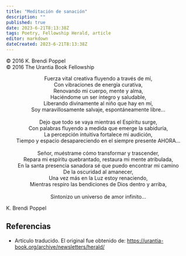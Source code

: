 ```yaml
---
title: "Meditación de sanación"
description: ""
published: true
date: 2023-6-21T8:13:38Z
tags: Poetry, Fellowship Herald, article
editor: markdown
dateCreated: 2023-6-21T8:13:38Z
---
```


<p class="v-card v-sheet theme--light grey lighten-3 px-2">© 2016 K. Brendi Poppel<br>© 2016 The Urantia Book Fellowship</p>

<p style="text-align:center;">
Fuerza vital creativa fluyendo a través de mí, <br>
Con vibraciones de energía curativa, <br>
Renovando mi cuerpo, mente y alma, <br>
Haciéndome un ser íntegro y saludable, <br>
Liberando divinamente al niño que hay en mí, <br>
Soy maravillosamente salvaje, espontáneamente libre... <br>
<br>
Dejo que todo se vaya mientras el Espíritu surge, <br>
Con palabras fluyendo a medida que emerge la sabiduría, <br>
La percepción intuitiva fortalece mi audición, <br>
Tiempo y espacio desapareciendo en el siempre presente AHORA... <br>
<br>
Señor, muéstrame cómo transformar y trascender, <br>
Repara mi espíritu quebrantado, restaura mi mente atribulada, <br>
En la santa presencia sanadora sé que puedo encontrar mi camino <br>
De la oscuridad al amanecer, <br>
Una vez más en la Luz estoy renaciendo, <br>
Mientras respiro las bendiciones de Dios dentro y arriba, <br>
<br>
Sintonizo un universo de amor infinito... <br>
</p>

K. Brendi Poppel 

## Referencias

- Artículo traducido. El original fue obtenido de: https://urantia-book.org/archive/newsletters/herald/